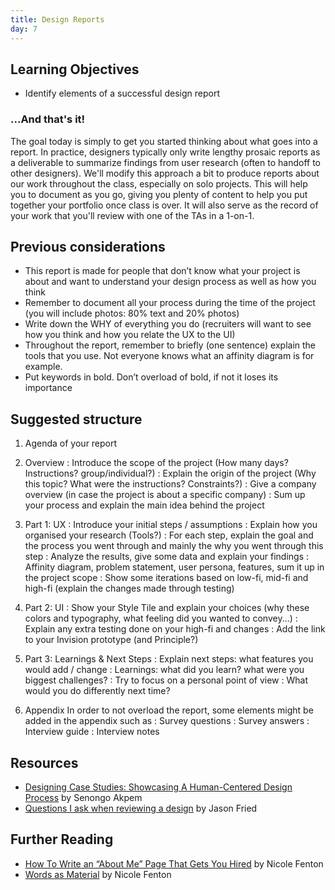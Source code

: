 ```yaml
---
title: Design Reports
day: 7
---
```


Learning Objectives
-------------------

- Identify elements of a successful design report


### ...And that's it!

The goal today is simply to get you started thinking about what goes into a report. In practice, designers typically only write lengthy prosaic reports as a deliverable to summarize findings from user research (often to handoff to other designers). We'll modify this approach a bit to produce reports about our work throughout the class, especially on solo projects. This will help you to document as you go, giving you plenty of content to help you put together your portfolio once class is over. It will also serve as the record of your work that you'll review with one of the TAs in a 1-on-1.


Previous considerations
-------------------

- This report is made for people that don’t know what your project is about and want to understand your design process as well as how you think
- Remember to document all your process during the time of the project (you will include photos: 80% text and 20% photos)
- Write down the WHY of everything you do (recruiters will want to see how you think and how you relate the UX to the UI)
- Throughout the report, remember to briefly (one sentence) explain the tools that you use. Not everyone knows what an affinity diagram is for example.
- Put keywords in bold. Don’t overload of bold, if not it loses its importance


Suggested structure
-------------------

1. Agenda of your report 

2. Overview
: Introduce the scope of the project (How many days? Instructions? group/individual?) 
: Explain the origin of the project (Why this topic? What were the instructions? Constraints?)
: Give a company overview (in case the project is about a specific company)
: Sum up your process and explain the main idea behind the project

3. Part 1: UX
: Introduce your initial steps / assumptions
: Explain how you organised your research (Tools?) 
: For each step, explain the goal and the process you went through and mainly the why you went through this step
: Analyze the results, give some data and explain your findings
: Affinity diagram, problem statement, user persona, features, sum it up in the project scope
: Show some iterations based on low-fi, mid-fi and high-fi (explain the changes made through testing)

4. Part 2: UI
: Show your Style Tile and explain your choices (why these colors and typography, what feeling did you wanted to convey...)
: Explain any extra testing done on your high-fi and changes
: Add the link to your Invision prototype (and Principle?)

5. Part 3: Learnings & Next Steps
: Explain next steps: what features you would add / change
: Learnings: what did you learn? what were you biggest challenges?
: Try to focus on a personal point of view
: What would you do differently next time?

6. Appendix
In order to not overload the report, some elements might be added in the appendix such as
: Survey questions
: Survey answers
: Interview guide
: Interview notes


Resources
---------

- [Designing Case Studies: Showcasing A Human-Centered Design Process](https://www.smashingmagazine.com/2015/02/designing-case-studies-human-centered-design-process/) by Senongo Akpem
- [Questions I ask when reviewing a design](https://signalvnoise.com/posts/3024-questions-i-ask-when-reviewing-a-design) by Jason Fried


Further Reading
---------------

- [How To Write an “About Me” Page That Gets You Hired](https://99u.adobe.com/articles/51669/how-to-write-about-me-section) by Nicole Fenton
- [Words as Material](https://www.nicolefenton.com/words-as-material/) by Nicole Fenton
